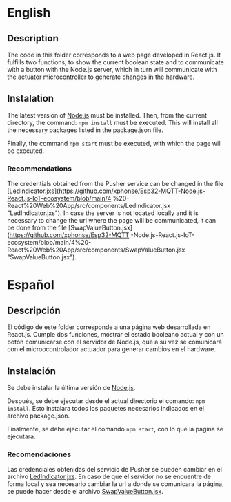 # English
## Description
The code in this folder corresponds to a web page developed in React.js. It fulfills two functions, to show the current boolean state and  to communicate with a button with the Node.js server, which in turn will communicate with the actuator microcontroller to generate changes in the hardware.

## Instalation
The latest version of [Node.js](https://nodejs.org/es/ "Node.js") must be installed. Then, from the current directory, the command: `npm install` must be executed. This will install all the necessary packages listed in the package.json file.

Finally, the command `npm start` must be executed, with which the page will be executed.

###  Recommendations
The credentials obtained from the Pusher service can be changed in the file [LedIndicator.jxs](https://github.com/xphonse/Esp32-MQTT-Node.js-React.js-IoT-ecosystem/blob/main/4 %20-React%20Web%20App/src/components/LedIndicator.jsx "LedIndicator.jxs").
In case the server is not located locally and it is necessary to change the url where the page will be communicated, it can be done from the file [SwapValueButton.jsx](https://github.com/xphonse/Esp32-MQTT -Node.js-React.js-IoT-ecosystem/blob/main/4%20-React%20Web%20App/src/components/SwapValueButton.jsx "SwapValueButton.jsx").

# Español
## Descripción
El código de este folder corresponde a una página web desarrollada en React.js. Cumple dos funciones, mostrar el estado booleano actual y con un botón comunicarse con el servidor de Node.js, que a su vez se comunicará con el microocontrolador actuador para generar cambios en el hardware.

## Instalación
Se debe instalar la última versión de [Node.js](https://nodejs.org/es/ "Node.js").

Después, se debe ejecutar desde el actual directorio el comando: `npm install`. Esto instalara todos los paquetes necesarios indicados en el archivo package.json. 

Finalmente, se debe ejecutar el comando `npm start`, con lo que la pagina se ejecutara.

###  Recomendaciones
Las credenciales obtenidas del servicio de Pusher se pueden cambiar en el archivo [LedIndicator.jxs](https://github.com/xphonse/Esp32-MQTT-Node.js-React.js-IoT-ecosystem/blob/main/4%20-React%20Web%20App/src/components/LedIndicator.jsx "LedIndicator.jxs").
En caso de que el servidor no se encuentre de forma local y sea necesario cambiar la url a donde se comunicara la página, se puede hacer desde el archivo [SwapValueButton.jsx](https://github.com/xphonse/Esp32-MQTT-Node.js-React.js-IoT-ecosystem/blob/main/4%20-React%20Web%20App/src/components/SwapValueButton.jsx "SwapValueButton.jsx").
